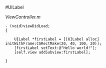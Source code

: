 #UILabel

_ViewController.m_

```objc
- (void)viewDidLoad;
{

    UILabel *firstLabel = [[UILabel alloc] initWithFrame:CGRectMake(20, 40, 100, 20)];
    [firstLabel setText:@"Hello world!"];
    [self.view addSubview:firstLabel];

}
```